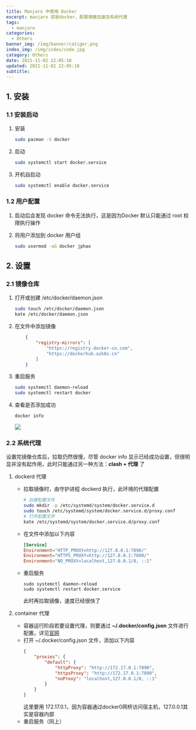 ```yaml
---
title: Manjaro 中使用 Docker
excerpt: manjaro 安装docker，配置镜像加速及系统代理
tags:
  - manjaro
categories:
  - Others
banner_img: /img/banner/catiger.png
index_img: /img/index/code.jpg
category: Others
date: 2021-11-02 22:05:18
updated: 2021-11-02 22:05:18
subtitle:
---
```


##  1. 安装 

### 1.1 安装启动

1. 安装

    ```sh
    sudo pacman -S docker
    ```

2. 启动

    ```sh
    sudo systemctl start docker.service
    ```
3. 开机自启动

    ```sh
    sudo systemctl enable docker.service
    ```

### 1.2 用户配置

1. 启动后会发现 docker 命令无法执行，这是因为Docker 默认只能通过 root 权限执行操作
2. 将用户添加到 docker 用户组

    ```sh
    sudo usermod -aG docker jphao
    ```

## 2. 设置

### 2.1 镜像仓库

1. 打开或创建 /etc/docker/daemon.json

    ```sh
    sudo touch /etc/docker/daemon.json
    kate /etc/docker/daemon.json
    ```

2. 在文件中添加镜像

    ```json
        {
            "registry-mirrors": [
                "https://registry.docker-cn.com",
                "https://dockerhub.azk8s.cn"
            ]
        }
    ```

3. 重启服务

    ```sh
    sudo systemctl daemon-reload
    sudo systemctl restart docker
    ```

4. 查看是否添加成功

    ```sh
    docker info
    ```
    ![](https://raw.githubusercontent.com/JabinHao/mihs/master/blog/Docker/docker-mirrors.png)

### 2.2 系统代理

设置完镜像仓库后，拉取仍然很慢，尽管 docker info 显示已经成功设置，但很明显并没有起作用，此时只能通过另一种方法：**clash + 代理** 了

1. dockerd 代理
    * 拉取镜像时，由守护进程 dockerd 执行，此环境的代理配置
        ```sh
        # 创建配置文件
        sudo mkdir -p /etc/systemd/system/docker.service.d
        sudo touch /etc/systemd/system/docker.service.d/proxy.conf
        # 打开配置文件
        kate /etc/systemd/system/docker.service.d/proxy.conf
        ```
    * 在文件中添加以下内容
        ```conf
        [Service]
        Environment="HTTP_PROXY=http://127.0.0.1:7890/"
        Environment="HTTPS_PROXY=http://127.0.0.1:7890/"
        Environment="NO_PROXY=localhost,127.0.0.1/8, ::1"
        ```
    * 重启服务
        ```
        sudo systemctl daemon-reload
        sudo systemctl restart docker.service
        ```
        此时再拉取镜像，速度已经很快了

2. container 代理
    * 容器运行阶段若要设置代理，则要通过 **~/.docker/config.json** 文件进行配置，详见[官网](https://docs.docker.com/network/proxy/#configure-the-docker-client)
    * 打开 ~/.docker/config.json 文件，添加以下内容
        ```json
        {
            "proxies": {
                "default": {
                    "httpProxy": "http://172.17.0.1:7890",
                    "httpsProxy": "http://172.17.0.1:7890",
                    "noProxy": "localhost,127.0.0.1/8, ::1"
                }
            }
        }
        ```
        这里要用 172.17.0.1，因为容器通过docker0网桥访问宿主机，127.0.0.1其实是容器内部
    * 重启服务（同上）


